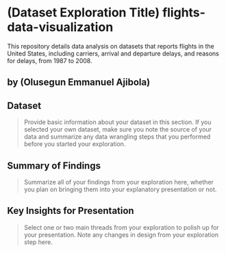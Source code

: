 # (Dataset Exploration Title) flights-data-visualization
This repository details data analysis on datasets that reports flights in the United States, including carriers, arrival and departure delays, and reasons for delays, from 1987 to 2008.
## by (Olusegun Emmanuel Ajibola)



## Dataset

> Provide basic information about your dataset in this section. If you selected your own dataset, make sure you note the source of your data and summarize any data wrangling steps that you performed before you started your exploration.


## Summary of Findings

> Summarize all of your findings from your exploration here, whether you plan on bringing them into your explanatory presentation or not.


## Key Insights for Presentation

> Select one or two main threads from your exploration to polish up for your presentation. Note any changes in design from your exploration step here.